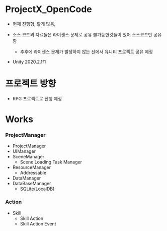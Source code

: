 # ProjectX_OpenCode
- 현재 진행형, 할게 많음,
- 소스 코드외 자료들은 라이센스 문제로 공유 불가능한것들이 있어 소스코드만 공유함
	- 추후에 라이센스 문제가 발생하지 않는 선에서 유니티 프로젝트 공유 예정

- Unity 2020.2.1f1

# 프로젝트 방향
- RPG 프로젝트로 진행 예정

# Works

### ProjectManager
- ProjectManager
- UIManager
- SceneManager
	- Scene Loading Task Manager
- ResourceManager
	- Addressable
- DataManager
- DataBaseManager
	- SQLite(LocalDB)  

### Action
- Skill
	- Skill Action
	- Skill Action Event
